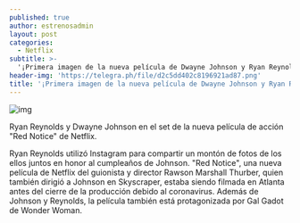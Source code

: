 ```yaml
---
published: true
author: estrenosadmin
layout: post
categories:
  - Netflix
subtitle: >-
  '¡Primera imagen de la nueva película de Dwayne Johnson y Ryan Reynolds!'
header-img: 'https://telegra.ph/file/d2c5dd402c8196921ad87.png'
title: '¡Primera imagen de la nueva película de Dwayne Johnson y Ryan Reynolds!'
---
```



![img](https://telegra.ph/file/d2c5dd402c8196921ad87.png)



Ryan Reynolds y Dwayne Johnson en el set de la nueva película de acción "Red Notice" de Netflix. 

 <!--break-->

Ryan Reynolds utilizó Instagram para compartir un montón de fotos de los ellos juntos en honor al cumpleaños de Johnson. "Red Notice", una nueva película de Netflix del guionista y director Rawson Marshall Thurber, quien también dirigió a Johnson en  Skyscraper, estaba siendo filmada en Atlanta antes del cierre de la producción debido al coronavirus. Además de Johnson y Reynolds, la película también está protagonizada por Gal Gadot de Wonder Woman.



